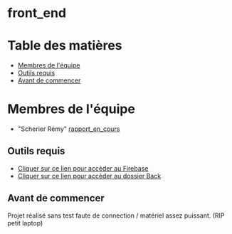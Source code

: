 # front_end

# Table des matières
* [Membres de l'équipe](#team-members)
* [Outils requis](#requirements)
* [Avant de commencer](#getting-started)


# <a name="team-members"></a>Membres de l'équipe
* "Scherier Rémy" [rapport_en_cours](https://github.com/DarekaSama)


## <a name="requirements"></a>Outils requis

- [Cliquer sur ce lien pour accèder au Firebase](https://console.firebase.google.com/u/0/project/projetangulariut/extensions?hl=FR)
- [Cliquer sur ce lien pour accèder au dossier Back](https://github.com/ProjetAngular/Back_End)

## <a name="getting-started"></a>Avant de commencer

Projet réalisé sans test faute de connection / matériel assez puissant. (RIP petit laptop)
